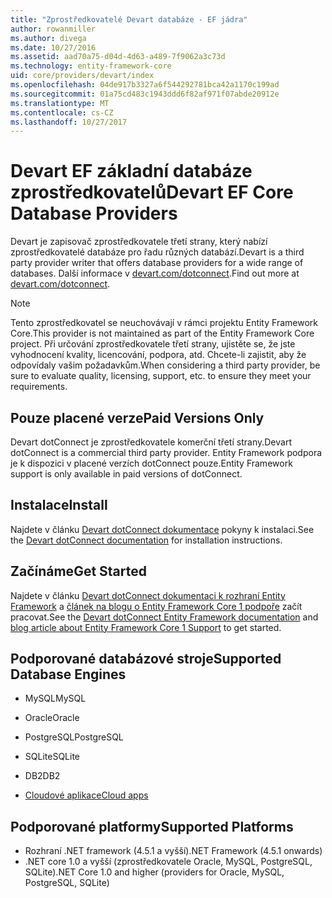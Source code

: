 ```yaml
---
title: "Zprostředkovatelé Devart databáze - EF jádra"
author: rowanmiller
ms.author: divega
ms.date: 10/27/2016
ms.assetid: aad70a75-d04d-4d63-a489-7f9062a3c73d
ms.technology: entity-framework-core
uid: core/providers/devart/index
ms.openlocfilehash: 04de917b3327a6f544292781bca42a1170c199ad
ms.sourcegitcommit: 01a75cd483c1943ddd6f82af971f07abde20912e
ms.translationtype: MT
ms.contentlocale: cs-CZ
ms.lasthandoff: 10/27/2017
---
```

# <a name="devart-ef-core-database-providers"></a><span data-ttu-id="0208f-102">Devart EF základní databáze zprostředkovatelů</span><span class="sxs-lookup"><span data-stu-id="0208f-102">Devart EF Core Database Providers</span></span>

<span data-ttu-id="0208f-103">Devart je zapisovač zprostředkovatele třetí strany, který nabízí zprostředkovatelé databáze pro řadu různých databází.</span><span class="sxs-lookup"><span data-stu-id="0208f-103">Devart is a third party provider writer that offers database providers for a wide range of databases.</span></span> <span data-ttu-id="0208f-104">Další informace v [devart.com/dotconnect](https://www.devart.com/dotconnect/).</span><span class="sxs-lookup"><span data-stu-id="0208f-104">Find out more at [devart.com/dotconnect](https://www.devart.com/dotconnect/).</span></span>

> [!NOTE]  
> <span data-ttu-id="0208f-105">Tento zprostředkovatel se neuchovávají v rámci projektu Entity Framework Core.</span><span class="sxs-lookup"><span data-stu-id="0208f-105">This provider is not maintained as part of the Entity Framework Core project.</span></span> <span data-ttu-id="0208f-106">Při určování zprostředkovatele třetí strany, ujistěte se, že jste vyhodnocení kvality, licencování, podpora, atd. Chcete-li zajistit, aby že odpovídaly vašim požadavkům.</span><span class="sxs-lookup"><span data-stu-id="0208f-106">When considering a third party provider, be sure to evaluate quality, licensing, support, etc. to ensure they meet your requirements.</span></span>

## <a name="paid-versions-only"></a><span data-ttu-id="0208f-107">Pouze placené verze</span><span class="sxs-lookup"><span data-stu-id="0208f-107">Paid Versions Only</span></span>

<span data-ttu-id="0208f-108">Devart dotConnect je zprostředkovatele komerční třetí strany.</span><span class="sxs-lookup"><span data-stu-id="0208f-108">Devart dotConnect is a commercial third party provider.</span></span> <span data-ttu-id="0208f-109">Entity Framework podpora je k dispozici v placené verzích dotConnect pouze.</span><span class="sxs-lookup"><span data-stu-id="0208f-109">Entity Framework support is only available in paid versions of dotConnect.</span></span>

## <a name="install"></a><span data-ttu-id="0208f-110">Instalace</span><span class="sxs-lookup"><span data-stu-id="0208f-110">Install</span></span>

<span data-ttu-id="0208f-111">Najdete v článku [Devart dotConnect dokumentace](https://www.devart.com/dotconnect/) pokyny k instalaci.</span><span class="sxs-lookup"><span data-stu-id="0208f-111">See the [Devart dotConnect documentation](https://www.devart.com/dotconnect/) for installation instructions.</span></span>

## <a name="get-started"></a><span data-ttu-id="0208f-112">Začínáme</span><span class="sxs-lookup"><span data-stu-id="0208f-112">Get Started</span></span>

<span data-ttu-id="0208f-113">Najdete v článku [Devart dotConnect dokumentaci k rozhraní Entity Framework](https://www.devart.com/dotconnect/entityframework.html) a [článek na blogu o Entity Framework Core 1 podpoře](http://blog.devart.com/entity-framework-core-1-entity-framework-7-support.html) začít pracovat.</span><span class="sxs-lookup"><span data-stu-id="0208f-113">See the [Devart dotConnect Entity Framework documentation](https://www.devart.com/dotconnect/entityframework.html) and [blog article about Entity Framework Core 1 Support](http://blog.devart.com/entity-framework-core-1-entity-framework-7-support.html) to get started.</span></span>

## <a name="supported-database-engines"></a><span data-ttu-id="0208f-114">Podporované databázové stroje</span><span class="sxs-lookup"><span data-stu-id="0208f-114">Supported Database Engines</span></span>

* <span data-ttu-id="0208f-115">MySQL</span><span class="sxs-lookup"><span data-stu-id="0208f-115">MySQL</span></span>

* <span data-ttu-id="0208f-116">Oracle</span><span class="sxs-lookup"><span data-stu-id="0208f-116">Oracle</span></span>

* <span data-ttu-id="0208f-117">PostgreSQL</span><span class="sxs-lookup"><span data-stu-id="0208f-117">PostgreSQL</span></span>

* <span data-ttu-id="0208f-118">SQLite</span><span class="sxs-lookup"><span data-stu-id="0208f-118">SQLite</span></span>

* <span data-ttu-id="0208f-119">DB2</span><span class="sxs-lookup"><span data-stu-id="0208f-119">DB2</span></span>

* [<span data-ttu-id="0208f-120">Cloudové aplikace</span><span class="sxs-lookup"><span data-stu-id="0208f-120">Cloud apps</span></span>](https://www.devart.com/dotconnect/#cloud)

## <a name="supported-platforms"></a><span data-ttu-id="0208f-121">Podporované platformy</span><span class="sxs-lookup"><span data-stu-id="0208f-121">Supported Platforms</span></span>

* <span data-ttu-id="0208f-122">Rozhraní .NET framework (4.5.1 a vyšší)</span><span class="sxs-lookup"><span data-stu-id="0208f-122">.NET Framework (4.5.1 onwards)</span></span>
* <span data-ttu-id="0208f-123">.NET core 1.0 a vyšší (zprostředkovatele Oracle, MySQL, PostgreSQL, SQLite)</span><span class="sxs-lookup"><span data-stu-id="0208f-123">.NET Core 1.0 and higher (providers for Oracle, MySQL, PostgreSQL, SQLite)</span></span>
